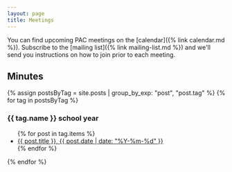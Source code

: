 ```yaml
---
layout: page
title: Meetings
---
```


You can find upcoming PAC meetings on the [calendar]({% link calendar.md %}). Subscribe to the [mailing list]({% link mailing-list.md %}) and we'll send you instructions on how to join prior to each meeting.

## Minutes

{% assign postsByTag = site.posts | group_by_exp: "post", "post.tag" %}
{% for tag in postsByTag %}
<h3>{{ tag.name }} school year</h3>
<ul>
  {% for post in tag.items %}
  <li><a href="{{ post.url }}">{{ post.title }}, {{ post.date | date: "%Y-%m-%d" }}</a></li>
  {% endfor %}
</ul>
{% endfor %}
